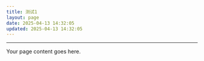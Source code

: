 ```yaml
---
title: 测试1
layout: page
date: 2025-04-13 14:32:05
updated: 2025-04-13 14:32:05
---
```


---

Your page content goes here.